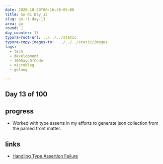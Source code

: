 ```yaml
---
date: 2020-10-20T00:16:49-05:00
title: Go R1 Day 13
slug: go-r1-day-13
area: go
round: 1
day_counter: 13
typora-root-url: ../../../static
typora-copy-images-to:  ../../../static/images
tags:
  - tech
  - development
  - 100DaysOfCode
  - microblog
  - golang

---
```


## Day 13 of 100

## progress

- Worked with type asserts in my efforts to generate json collection from the parsed front matter.

## links

- [Handling Type Assertion Failure](https://stackoverflow.com/q/40326540/68698)
